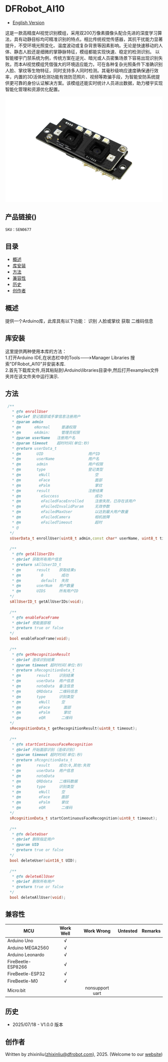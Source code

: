 # DFRobot_AI10
- [English Version](./README.md)

这是一款高精度AI视觉识别模组，采用双200万像素摄像头配合先进的深度学习算法，具有动静目标均可精准识别的特点。相比传统视觉传感器，其抗干扰能力显著提升，不受环境光照变化、温度波动或复杂背景等因素影响。无论是快速移动的人体、静态人脸还是细微的掌静脉特征，模组都能实现快速、稳定的检测识别。
以智能楼宇门禁系统为例，传统方案在逆光、暗光或人员密集场景下容易出现识别失败。而本AI视觉模组凭借强大的环境适应能力，可在各种复杂光照条件下准确识别人脸、掌纹等生物特征，同时支持多人同时检测。其毫秒级响应速度确保通行效率，内置的3D活体检测功能有效防范照片、视频等欺骗手段，为智能安防系统提供更可靠的身份认证解决方案。该模组还能实时统计人员进出数据，助力楼宇实现智能化管理和资源优化配置。

![正反面svg效果图](resources/images/FacePlamQR.jpg) 


## 产品链接()

    SKU：SEN0677

## 目录

* [概述](#概述)
* [库安装](#库安装)
* [方法](#方法)
* [兼容性](#兼容性y)
* [历史](#历史)
* [创作者](#创作者)

## 概述

提供一个Arduino库，此库具有以下功能：
  识别 人脸或掌纹
  获取 二维码信息

## 库安装
这里提供两种使用本库的方法：<br>
1.打开Arduino IDE,在状态栏中的Tools--->Manager Libraries 搜索"DFRobot_AI10"并安装本库.<br>
2.首先下载库文件,将其粘贴到\Arduino\libraries目录中,然后打开examples文件夹并在该文件夹中运行演示.<br>

## 方法

```C++
 /**
   * @fn enrollUser
   * @brief 登记面部或手掌信息注册用户
   * @param admin  
   * @n      eNormal     普通权限
   * @n      eAdmin:     管理员权限
   * @param userName   注册用户名
   * @param timeout    超时时间(单位:秒)
   * @return userData_t
   * @n       UID                    用户ID
   * @n       userName               用户名
   * @n       admin                  用户权限
   * @n       type                   登记类型
   * @n        eNull                    空
   * @n        eFace                    面部
   * @n        ePalm                    掌纹
   * @n       result                 注册结果
   * @n         eSuccess                成功
   * @n         eFailedFaceEnrolled     注册失败，已存在该用户
   * @n         eFailedInvalidParam     无效参数
   * @n         eFailedMaxUser          以达到最大用户数量
   * @n         eFailedCamera           相机故障
   * @n         eFailedTimeout          超时
   * @
  */
  sUserData_t enrollUser(uint8_t admin,const char* userName, uint8_t timeout);

  /**
   * @fn getAllUserIDs
   * @brief 获取所有用户信息
   * @return sAllUserID_t
   * @n       result    获取结果s
   * @n         0        成功
   * @n         default  失败
   * @n       userNum   用户数量
   * @n       UIDS      所有用户ID
  */
  sAllUserID_t getAllUserIDs(void);

  /**
   * @fn enableFaceFrame
   * @brief 使能面部框
   * @return true or false
  */
  bool enableFaceFrame(void);

  /**
   * @fn getRecognitionResult
   * @brief 连续识别结果
   * @param timeout 超时时间(单位:秒)
   * @return sRecognitionData_t
   * @n       result    识别结果
   * @n       userData  用户信息
   * @n       noteData  备注信息
   * @n       QRDdata   二维码信息
   * @n       type      识别类型
   * @n        eNull     空
   * @n        eFace      面部
   * @n        ePalm      掌纹
   * @n        eQR       二维码
  */
  sRecognitionData_t getRecognitionResult(uint8_t timeout);

  /**
   * @fn startContinuousFaceRecognition
   * @brief 开始面部识别（连续识别）
   * @param timeout 超时时间(单位:秒)
   * @return sRcognitionData_t
   * @n       result    成功:0,其他:失败
   * @n       userData  用户信息
   * @n       noteData  
   * @n       QRDdata   二维码数据
   * @n       type      识别类型
   * @n        eNull     空
   * @n        eFace     面部
   * @n        ePalm     掌纹
   * @n        eQR       二维码
  */
  sRcognitionData_t startContinuousFaceRecognition(uint8_t timeout);

  /** 
   * @fn deleteUser
   * @brief 删除指定用户
   * @param UID 
   * @return true or false
  */
  bool deleteUser(uint16_t UID);

  /**
   * @fn deleteAllUser
   * @brief 删除所有用户
   * @return true or false
  */
  bool deleteAllUser(void);
```

## 兼容性

MCU                | Work Well    |   Work Wrong    | Untested    | Remarks
------------------ | :----------: | :-------------: | :---------: | :----:
Arduino Uno        |      √       |                 |             |
Arduino MEGA2560   |      √       |                 |             |
Arduino Leonardo   |      √       |                 |             |
FireBeetle-ESP8266 |      √       |                 |             |
FireBeetle-ESP32   |      √       |                 |             |
FireBeetle-M0      |      √       |                 |             |
Micro:bit          |              | nonsupport uart |             |

## 历史
- 2025/07/18 - V1.0.0 版本

## 创作者

Written by zhixinliu(zhixinliu@dfrobot.com), 2025. (Welcome to our [website](https://www.dfrobot.com/))